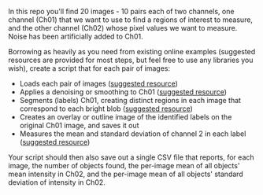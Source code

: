 In this repo you'll find 20 images - 10 pairs each of two channels, one channel (Ch01) that we want to use to find a regions of interest to measure, and the other channel (Ch02) whose pixel values we want to measure. Noise has been artificially added to Ch01.


Borrowing as heavily as you need from existing online examples (suggested resources are provided for most steps, but feel free to use any libraries you wish), create a script that for each pair of images:

* Loads each pair of images ([suggested resource](https://scikit-image.org/docs/dev/user_guide.html))
* Applies a denoising or smoothing to Ch01 ([suggested resource](https://scikit-image.org/docs/dev/auto_examples/#filtering-and-restoration))
* Segments (labels) Ch01, creating distinct regions in each image that correspond to each bright blob ([suggested resource](https://scikit-image.org/docs/dev/auto_examples/#segmentation-of-objects))
* Creates an overlay or outline image of the identified labels on the original Ch01 image, and saves it out
* Measures the mean and standard deviation of channel 2 in each label ([suggested resource](https://docs.scipy.org/doc/scipy/reference/ndimage.html#measurements))


Your script should then also save out a single CSV file that reports, for each image, the number of objects found, the per-image mean of all objects' mean intensity in Ch02, and the per-image mean of all objects' standard deviation of intensity in Ch02. 
